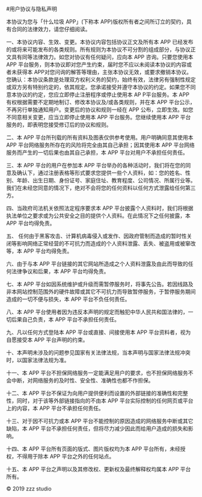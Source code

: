 #用户协议与隐私声明

本协议为您与「什么垃圾 APP」(下称本 APP)版权所有者之间所订立的契约，具有合同的法律效力，请您仔细阅读。

一、本协议内容、生效、变更。本协议内容包括协议正文及所有本 APP 已经发布的或将来可能发布的各类规则。所有规则为本协议不可分割的组成部分，与协议正文具有同等法律效力。如您对协议有任何疑问，应向本 APP 咨询。只要您使用本 APP 平台服务，则本协议即对您产生约束，届时您不应以未阅读本协议的内容或者未获得本 APP对您问询的解答等理由，主张本协议无效，或要求撤销本协议。您确认：本协议条款是处理双方权利义务的契约，始终有效，法律另有强制性规定或双方另有特别约定的，依其规定。您承诺接受并遵守本协议的约定。如果您不同意本协议的约定，您应立即停止注册程序或停止使用本 AP P平台服务。本 APP 有权根据需要不定期地制订、修改本协议及/或各类规则，并在本 APP 平台公示，不再另行单独通知用户。变更后的协议和规则一经在 APP 公布，立即生效。如您不同意相关变更，应当立即停止使用本 APP 平台服务。您继续使用本 APP 平台服务的，即表明您接受修订后的协议和规则。

二、本 APP 平台所刊载的所有资料及图表仅供参考使用。用户明确同意其使用本 APP 平台网络服务所存在的风险将完全由其自己承担；因其使用本 APP 平台网络服务而产生的一切后果也由其自己承担，本 APP 平台对用户不承担任何责任。

三、本 APP 平台的用户在参加本 APP 平台举办的各种活动时，我们将在您的同意及确认下，通过注册表格等形式要求您提供一些个人资料，如：您的姓名、性别、年龄、出生日期、身份证号、家庭住址、教育程度、公司情况、所属行业等。我们在未经您同意的情况下，绝对不会将您的任何资料以任何方式泄露给任何第三方。 

四、当政府司法机关依照法定程序要求本 APP 平台披露个人资料时，我们将根据执法单位之要求或为公共安全之目的提供个人资料。在此情况下之任何披露，本 APP 平台均得免责。 

五、 任何由于黑客攻击、计算机病毒侵入或发作、因政府管制而造成的暂时性关闭等影响网络正常经营的不可抗力而造成的个人资料泄露、丢失、被盗用或被窜改等，本 APP 平台均得免责。 

六、由于与本 APP 平台链接的其它网站所造成之个人资料泄露及由此而导致的任何法律争议和后果，本 APP 平台均得免责。 
 
七、本 APP 平台如因系统维护或升级而需暂停服务时，将事先公告。若因线路及非本网站控制范围外的硬件故障或其它不可抗力而导致暂停服务，于暂停服务期间造成的一切不便与损失，本 APP 平台不负任何责任。 
 
八、本 APP 平台使用者因为违反本声明的规定而触犯中华人民共和国法律的，一切后果自己负责，本 APP 平台不承担任何责任。 
 
九、凡以任何方式登陆本 APP 平台或直接、间接使用本 APP 平台资料者，视为自愿接受本 APP 平台声明的约束。 
 
十、本声明未涉及的问题参见国家有关法律法规，当本声明与国家法律法规冲突时，以国家法律法规为准。 
 
十一、本 APP 平台不担保网络服务一定能满足用户的要求，也不担保网络服务不会中断，对网络服务的及时性、安全性、准确性也都不作担保。 
 
十二、本 APP 平台不保证为向用户提供便利而设置的外部链接的准确性和完整性，同时，对于该等外部链接指向的不由本 APP 平台实际控制的任何网页或平台上的内容，本 APP 平台不承担任何责任。 
 
十三、对于因不可抗力或本 APP 平台不能控制的原因造成的网络服务中断或其它缺陷，本 APP 平台不承担任何责任，但将尽力减少因此而给用户造成的损失和影响。 
 
十四、本 APP 平台所有页面的版式、图片版权均为本 APP 平台所有，未经授权，不得用于除本 APP 平台之外的任何站点。 
 
十五、本 APP 平台之声明以及其修改权、更新权及最终解释权均属本 APP 平台所有。

© 2019 zzz studio
